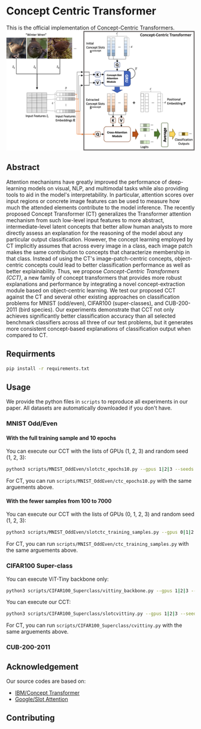 # Concept Centric Transformer
This is the official implementation of Concept-Centric Transformers.
<img src="figs/overall_architecture.png" alt="overall_architecture_cct">

## Abstract
Attention mechanisms have greatly improved the performance of deep-learning models on visual, NLP, and multimodal tasks while also providing tools to aid in the model's interpretability. 
In particular, attention scores over input regions or concrete image features can be used to measure how much the attended elements contribute to the model inference. 
The recently proposed Concept Transformer (CT) generalizes the Transformer attention mechanism from such low-level input features to more abstract, intermediate-level latent concepts that better allow human analysts to more directly assess an explanation for the reasoning of the model about any particular output classification. 
However, the concept learning employed by CT implicitly assumes that across every image in a class, each image patch makes the same contribution to concepts that characterize membership in that class. 
Instead of using the CT's image-patch-centric concepts, object-centric concepts could lead to better classification performance as well as better explainability. 
Thus, we propose *Concept-Centric Transformers (CCT)*, a new family of concept transformers that provides more robust explanations and performance by integrating a novel concept-extraction module based on object-centric learning. 
We test our proposed CCT against the CT and several other existing approaches on classification problems for MNIST (odd/even), CIFAR100 (super-classes), and CUB-200-2011 (bird species). 
Our experiments demonstrate that CCT not only achieves significantly better classification accuracy than all selected benchmark classifiers across all three of our test problems, but it generates more consistent concept-based explanations of classification output when compared to CT.

## Requirments
```bash
pip install -r requirements.txt
```

## Usage
We provide the python files in ```scripts``` to reproduce all experiments in our paper.
All datasets are automatically downloaded if you don't have.

### MNIST Odd/Even

#### With the full training sample and 10 epochs
You can execute our CCT with the lists of GPUs (1, 2, 3) and random seed (1, 2, 3):

```bash
python3 scripts/MNIST_OddEven/slotctc_epochs10.py --gpus 1|2|3 --seeds 1|2|3
```

For CT, you can run ```scripts/MNIST_OddEven/ctc_epochs10.py``` with the same arguements above.

#### With the fewer samples from 100 to 7000
You can execute our CCT with the lists of GPUs (0, 1, 2, 3) and random seed (1, 2, 3):

```bash
python3 scripts/MNIST_OddEven/slotctc_training_samples.py --gpus 0|1|2|3 --seeds 1|2|3
```

For CT, you can run ```scripts/MNIST_OddEven/ctc_training_samples.py``` with the same arguements above.


### CIFAR100 Super-class

You can execute ViT-Tiny backbone only:

```bash
python3 scripts/CIFAR100_Superclass/vittiny_backbone.py --gpus 1|2|3 --seeds 1|2|3
```

You can execute our CCT:

```bash
python3 scripts/CIFAR100_Superclass/slotcvittiny.py --gpus 1|2|3 --seeds 1|2|3
```

For CT, you can run ```scripts/CIFAR100_Superclass/cvittiny.py``` with the same arguements above.



### CUB-200-2011


## Acknowledgement
Our source codes are based on:
* [IBM/Concept Transformer](https://github.com/IBM/concept_transformer)
* [Google/Slot Attention](https://github.com/google-research/google-research/tree/master/slot_attention)

## Contributing